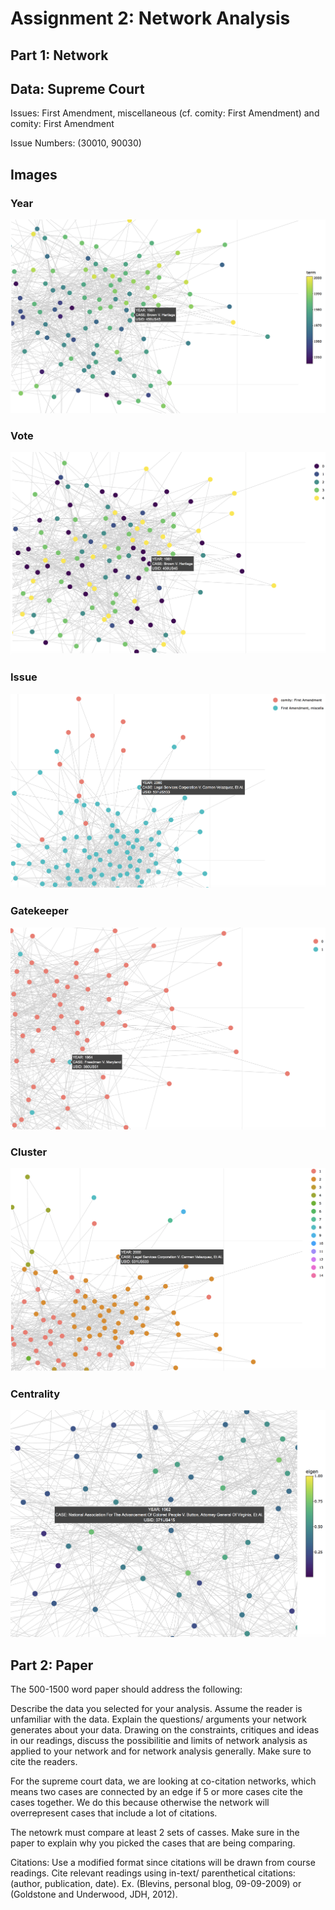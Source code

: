 # Assignment 2: Network Analysis 

## Part 1: Network

## Data: Supreme Court 

Issues: First Amendment, miscellaneous (cf. comity: First Amendment) and comity: First Amendment	

Issue Numbers: (30010, 90030)

## Images

### Year
![alt text](https://github.com/introdh/intro-dh2018-emilysong15/blob/master/images/plot_year.png "plot_year")

### Vote
![alt text](https://github.com/introdh/intro-dh2018-emilysong15/blob/master/images/plot_vote.png "plot_vote")

### Issue
![alt text](https://github.com/introdh/intro-dh2018-emilysong15/blob/master/images/plot_issue.png "plot_issue")

### Gatekeeper
![alt text](https://github.com/introdh/intro-dh2018-emilysong15/blob/master/images/plot_gatekeeper.png "plot_gatekeeper")

### Cluster
![alt text](https://github.com/introdh/intro-dh2018-emilysong15/blob/master/images/plot_cluster.png "plot_cluster")

### Centrality 
![alt text](https://github.com/introdh/intro-dh2018-emilysong15/blob/master/images/plot_centrality.png "plot_centrality")


## Part 2: Paper 

The 500-1500 word paper should address the following:

Describe the data you selected for your analysis. Assume the reader is unfamiliar with the data.
Explain the questions/ arguments your network generates about your data.
Drawing on the constraints, critiques and ideas in our readings, discuss the possibilitie and limits of network analysis as applied to your network and for network analysis generally. Make sure to cite the readers.

For the supreme court data, we are looking at co-citation networks, which means two cases are connected by an edge if 5 or more cases cite the cases together. We do this because otherwise the network will overrepresent cases that include a lot of citations.

The netowrk must compare at least 2 sets of casses. Make sure in the paper to explain why you picked the cases that are being comparing.

Citations: Use a modified format since citations will be drawn from course readings. Cite relevant readings using in-text/ parenthetical citations: (author, publication, date). Ex. (Blevins, personal blog, 09-09-2009) or (Goldstone and Underwood, JDH, 2012).


